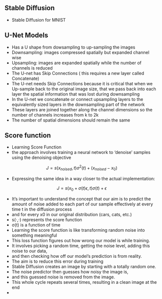 ## Stable Diffusion

* Stable Diffusion for MNIST

## U-Net Models

* Has a U shape from dowsampling to up-sampling the images
* Downsampling: images compressed spatially but expanded channel wise
* Upsampling: images are expanded spatially while the number of channels is reduced
* The U-net has Skip Connections ( this requires a new layer called Concatenate)
* The U-net needs Skip Connections because it is critical that when we Up-sample back to the original image size, that we pass back into each layer the spatial information that was lost during downsampling
* In the U-net we concatenate or connect upsampling layers to the equivalently sized layers in the downsampling part of the network
* These layers are joined together along the channel dimensions so the number of channels increases from k to 2k
* The number of spatial dimensions should remain the same

## Score function

* Learning Score Function
* the approach involves training a neural network to ‘denoise’ samples using the denoising objective

$$
    J = s( x_{ noised }, t  )  \sigma^2(t) + ( x_{noised} - x_{0})
$$

* Expressing the same idea in a way closer to the actual implementation:

$$
    J = s( x_{ 0 }  + \sigma(t) \epsilon, t )  \sigma(t) + \epsilon
$$
  
* It’s important to understand the concept that our aim is to predict the amount of noise added to each part of our sample effectively at every time t in the diffusion process
*  and for every x0​ in our original distribution (cars, cats, etc.)
* s(⋅,⋅) represents the score function
* σ(t) is a function of time
* Learning the score function is like transforming random noise into something meaningful
* This loss function figures out how wrong our model is while training.
* It involves picking a random time, getting the noise level, adding this noise to our data,
* and then checking how off our model’s prediction is from reality.
* The aim is to reduce this error during training
* Stable Diffusion creates an image by starting with a totally random one.
* The noise predictor then guesses how noisy the image is,
* and this guessed noise is removed from the image.
* This whole cycle repeats several times, resulting in a clean image at the end
* 
